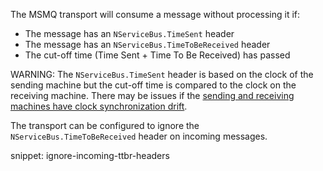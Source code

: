 The MSMQ transport will consume a message without processing it if:

- The message has an `NServiceBus.TimeSent` header
- The message has an `NServiceBus.TimeToBeReceived` header
- The cut-off time (Time Sent + Time To Be Received) has passed

WARNING: The `NServiceBus.TimeSent` header is based on the clock of the sending machine but the cut-off time is compared to the clock on the receiving machine. There may be issues if the [sending and receiving machines have clock synchronization drift](/nservicebus/messaging/discard-old-messages.md#clock-synchronization-issues).

The transport can be configured to ignore the `NServiceBus.TimeToBeReceived` header on incoming messages.

snippet: ignore-incoming-ttbr-headers